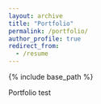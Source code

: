 ```yaml
---
layout: archive
title: "Portfolio"
permalink: /portfolio/
author_profile: true
redirect_from:
  - /resume
---
```


{% include base_path %}

Portfolio test